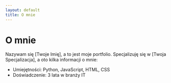 ```yaml
---
layout: default
title: O mnie
---
```


# O mnie
Nazywam się [Twoje Imię], a to jest moje portfolio. Specjalizuję się w [Twoja Specjalizacja], a oto kilka informacji o mnie:
- Umiejętności: Python, JavaScript, HTML, CSS
- Doświadczenie: 3 lata w branży IT

